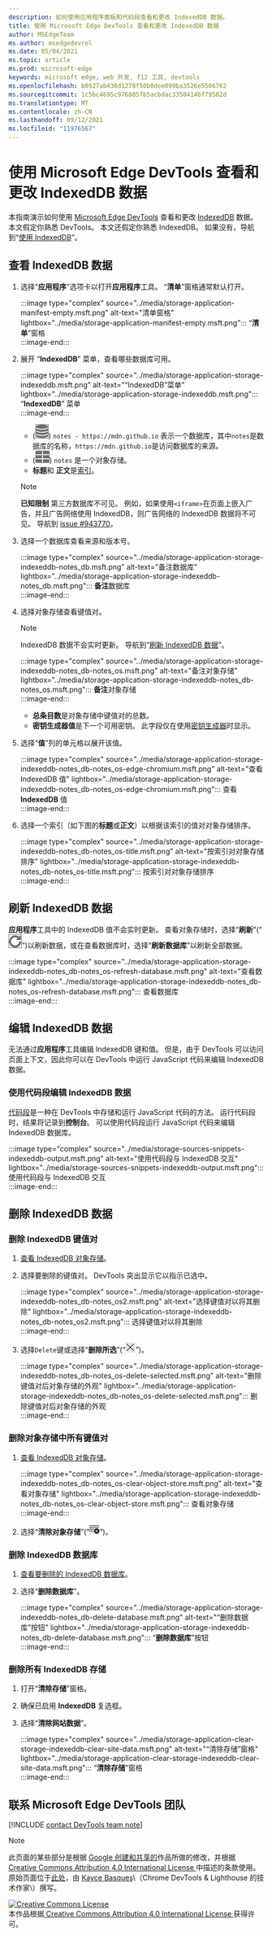 ```yaml
---
description: 如何使用应用程序面板和代码段查看和更改 IndexedDB 数据。
title: 使用 Microsoft Edge DevTools 查看和更改 IndexedDB 数据
author: MSEdgeTeam
ms.author: msedgedevrel
ms.date: 05/04/2021
ms.topic: article
ms.prod: microsoft-edge
keywords: microsoft edge, web 开发, f12 工具, devtools
ms.openlocfilehash: b0927ab436d1278f50b0dee099ba3526e5506762
ms.sourcegitcommit: 1c5bc4695c976805fb5acbdac3350414bf79582d
ms.translationtype: MT
ms.contentlocale: zh-CN
ms.lasthandoff: 09/12/2021
ms.locfileid: "11976567"
---
```

<!-- Copyright Kayce Basques 

   Licensed under the Apache License, Version 2.0 (the "License");
   you may not use this file except in compliance with the License.
   You may obtain a copy of the License at

       https://www.apache.org/licenses/LICENSE-2.0

   Unless required by applicable law or agreed to in writing, software
   distributed under the License is distributed on an "AS IS" BASIS,
   WITHOUT WARRANTIES OR CONDITIONS OF ANY KIND, either express or implied.
   See the License for the specific language governing permissions and
   limitations under the License.  -->  
# <a name="view-and-change-indexeddb-data-with-microsoft-edge-devtools"></a>使用 Microsoft Edge DevTools 查看和更改 IndexedDB 数据  

本指南演示如何使用 [Microsoft Edge DevTools][MicrosoftEdgeDevTools] 查看和更改 [IndexedDB][MDNIndexedDBAPI] 数据。  本文假定你熟悉 DevTools。  本文还假定你熟悉 IndexedDB。  如果没有，导航到“[使用 IndexedDB][MDNUsingIndexedDB]”。  

## <a name="view-indexeddb-data"></a>查看 IndexedDB 数据  

1.  选择“**应用程序**”选项卡以打开**应用程序**工具。  “**清单**”窗格通常默认打开。  
    
    :::image type="complex" source="../media/storage-application-manifest-empty.msft.png" alt-text="清单窗格" lightbox="../media/storage-application-manifest-empty.msft.png":::
       “**清单**”窗格  
    :::image-end:::  
    
1.  展开 “**IndexedDB**” 菜单，查看哪些数据库可用。  
    
    :::image type="complex" source="../media/storage-application-storage-indexeddb.msft.png" alt-text="“IndexedDB”菜单" lightbox="../media/storage-application-storage-indexeddb.msft.png":::
       “**IndexedDB**” 菜单  
    :::image-end:::  
    
    *   \(![Database icon](../media/database-icon.msft.png)\) `notes - https://mdn.github.io` 表示一个数据库，其中`notes`是数据库的名称，`https://mdn.github.io`是访问数据库的来源。  
    *   \(![Object Store icon](../media/object-store-icon.msft.png)\) `notes` 是一个对象存储。  
    *   **标题**和 **正文**是[索引][MDNUsingIndexedDBUsingIndex]。  
    
    > [!NOTE]
    > **已知限制**  第三方数据库不可见。  例如，如果使用`<iframe>`在页面上嵌入广告，并且广告网络使用 IndexedDB，则广告网络的 IndexedDB 数据将不可见。  导航到 [issue #943770][ChromiumIssue943770]。  
    
1.  选择一个数据库查看来源和版本号。  
    
    :::image type="complex" source="../media/storage-application-storage-indexeddb-notes_db.msft.png" alt-text="备注数据库" lightbox="../media/storage-application-storage-indexeddb-notes_db.msft.png":::
       **备注**数据库  
    :::image-end:::  
    
1.  选择对象存储查看键值对。  
    
    > [!NOTE]
    > IndexedDB 数据不会实时更新。  导航到“[刷新 IndexedDB 数据](#refresh-indexeddb-data)”。  
    
    :::image type="complex" source="../media/storage-application-storage-indexeddb-notes_db-notes_os.msft.png" alt-text="备注对象存储" lightbox="../media/storage-application-storage-indexeddb-notes_db-notes_os.msft.png":::
       **备注**对象存储  
    :::image-end:::  
    
    *   **总条目数**是对象存储中键值对的总数。  
    *   **密钥生成器值**是下一个可用密钥。  此字段仅在使用[密钥生成器][MDNBasicConceptsKeyGenerator]时显示。  
    
1.  选择“**值**”列的单元格以展开该值。  
    
    :::image type="complex" source="../media/storage-application-storage-indexeddb-notes_db-notes_os-edge-chromium.msft.png" alt-text="查看 IndexedDB 值" lightbox="../media/storage-application-storage-indexeddb-notes_db-notes_os-edge-chromium.msft.png":::
       查看 **IndexedDB** 值  
    :::image-end:::  
    
1.  选择一个索引（如下图的**标题**或**正文**）以根据该索引的值对对象存储排序。  
   
    :::image type="complex" source="../media/storage-application-storage-indexeddb-notes_db-notes_os-title.msft.png" alt-text="按索引对对象存储排序" lightbox="../media/storage-application-storage-indexeddb-notes_db-notes_os-title.msft.png":::
       按索引对对象存储排序  
    :::image-end:::  
    
## <a name="refresh-indexeddb-data"></a>刷新 IndexedDB 数据  

**应用程序**工具中的 IndexedDB 值不会实时更新。  查看对象存储时，选择“**刷新**”\(“![刷新](../media/reload-icon.msft.png)”\)以刷新数据，或在查看数据库时，选择“**刷新数据库**”以刷新全部数据。  

:::image type="complex" source="../media/storage-application-storage-indexeddb-notes_db-notes_os-refresh-database.msft.png" alt-text="查看数据库" lightbox="../media/storage-application-storage-indexeddb-notes_db-notes_os-refresh-database.msft.png":::
   查看数据库  
:::image-end:::  

## <a name="edit-indexeddb-data"></a>编辑 IndexedDB 数据  

无法通过**应用程序**工具编辑 IndexedDB 键和值。  但是，由于 DevTools 可以访问页面上下文，因此你可以在 DevTools 中运行 JavaScript 代码来编辑 IndexedDB 数据。  

### <a name="edit-indexeddb-data-with-snippets"></a>使用代码段编辑 IndexedDB 数据  

[代码段][DevtoolsJavascriptSnippets]是一种在 DevTools 中存储和运行 JavaScript 代码的方法。  运行代码段时，结果将记录到**控制台**。  可以使用代码段运行 JavaScript 代码来编辑 IndexedDB 数据库。  

:::image type="complex" source="../media/storage-sources-snippets-indexeddb-output.msft.png" alt-text="使用代码段与 IndexedDB 交互" lightbox="../media/storage-sources-snippets-indexeddb-output.msft.png":::
   使用代码段与 IndexedDB 交互  
:::image-end:::  

## <a name="delete-indexeddb-data"></a>删除 IndexedDB 数据  

### <a name="delete-an-indexeddb-key-value-pair"></a>删除 IndexedDB 键值对  

1.  [查看 IndexedDB 对象存储](#view-indexeddb-data)。  
1.  选择要删除的键值对。  DevTools 突出显示它以指示已选中。  
    
    :::image type="complex" source="../media/storage-application-storage-indexeddb-notes_db-notes_os2.msft.png" alt-text="选择键值对以将其删除" lightbox="../media/storage-application-storage-indexeddb-notes_db-notes_os2.msft.png":::
       选择键值对以将其删除  
    :::image-end:::  
    
1.  选择`Delete`键或选择“**删除所选**”\(“![删除所选](../media/delete-icon.msft.png)”\)。  
    
    :::image type="complex" source="../media/storage-application-storage-indexeddb-notes_db-notes_os-delete-selected.msft.png" alt-text="删除键值对后对象存储的外观" lightbox="../media/storage-application-storage-indexeddb-notes_db-notes_os-delete-selected.msft.png":::
       删除键值对后对象存储的外观  
    :::image-end:::  
    
### <a name="delete-all-key-value-pairs-in-an-object-store"></a>删除对象存储中所有键值对  

1.  [查看 IndexedDB 对象存储](#view-indexeddb-data)。  
    
    :::image type="complex" source="../media/storage-application-storage-indexeddb-notes_db-notes_os-clear-object-store.msft.png" alt-text="查看对象存储" lightbox="../media/storage-application-storage-indexeddb-notes_db-notes_os-clear-object-store.msft.png":::
       查看对象存储  
    :::image-end:::  
    
1.  选择“**清除对象存储**”\(“![清除对象存储](../media/clear-icon.msft.png)”\)。  
    
### <a name="delete-an-indexeddb-database"></a>删除 IndexedDB 数据库  

1.  [查看要删除的 IndexedDB 数据库](#view-indexeddb-data)。  
1.  选择“**删除数据库**”。  
    
    :::image type="complex" source="../media/storage-application-storage-indexeddb-notes_db-delete-database.msft.png" alt-text="“删除数据库”按钮" lightbox="../media/storage-application-storage-indexeddb-notes_db-delete-database.msft.png":::
       “**删除数据库**”按钮  
    :::image-end:::  
    
### <a name="delete-all-indexeddb-storage"></a>删除所有 IndexedDB 存储  

1.  打开“**清除存储**”窗格。  
1.  确保已启用 **IndexedDB** 复选框。  
1.  选择“**清除网站数据**”。  
    
    :::image type="complex" source="../media/storage-application-clear-storage-indexeddb-clear-site-data.msft.png" alt-text="“清除存储”窗格" lightbox="../media/storage-application-clear-storage-indexeddb-clear-site-data.msft.png":::
       “**清除存储**”窗格  
    :::image-end:::  
    
## <a name="getting-in-touch-with-the-microsoft-edge-devtools-team"></a>联系 Microsoft Edge DevTools 团队  

[!INCLUDE [contact DevTools team note](../includes/contact-devtools-team-note.md)]  

<!-- links -->  

[MicrosoftEdgeDevTools]: ../../devtools-guide-chromium/index.md "Microsoft Edge (Chromium) 开发人员工具 | Microsoft Docs"  
[DevtoolsJavascriptSnippets]: ../javascript/snippets.md "使用 Microsoft Edge DevTools 在任意页面上运行 JavaScript 代码段 | Microsoft Docs"  

[ChromiumIssue943770]: https://crbug.com/943770 "943770 - DevTools:显示 iframe IndexedDB 数据库 - chromium - Monorail"  

[MDNBasicConceptsKeyGenerator]: https://developer.mozilla.org/docs/Web/API/IndexedDB_API/Basic_Concepts_Behind_IndexedDB#gloss_keygenerator "密钥生成器 - 基本概念 | MDN"  
[MDNIndexedDBAPI]: https://developer.mozilla.org/docs/Web/API/IndexedDB_API "IndexedDB API | MDN"  
[MDNUsingIndexedDB]: https://developer.mozilla.org/docs/Web/API/IndexedDB_API/Using_IndexedDB "使用 IndexedDB | MDN"  
[MDNUsingIndexedDBUsingIndex]: https://developer.mozilla.org/docs/Web/API/IndexedDB_API/Using_IndexedDB#Using_an_index "使用索引 - 使用 IndexedDB | MDN"  

> [!NOTE]
> 此页面的某些部分是根据 [Google 创建和共享的][GoogleSitePolicies]作品所做的修改，并根据[ Creative Commons Attribution 4.0 International License ][CCA4IL]中描述的条款使用。  
> 原始页面位于[此处](https://developers.google.com/web/tools/chrome-devtools/storage/indexeddb)，由 [Kayce Basques][KayceBasques]\（Chrome DevTools \& Lighthouse 的技术作家\）撰写。  

[![Creative Commons License][CCby4Image]][CCA4IL]  
本作品根据[ Creative Commons Attribution 4.0 International License ][CCA4IL]获得许可。  

[CCA4IL]: https://creativecommons.org/licenses/by/4.0  
[CCby4Image]: https://i.creativecommons.org/l/by/4.0/88x31.png  
[GoogleSitePolicies]: https://developers.google.com/terms/site-policies  
[KayceBasques]: https://developers.google.com/web/resources/contributors#kayce-basques  
